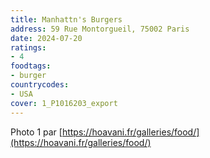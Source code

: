 ```yaml
---
title: Manhattn's Burgers
address: 59 Rue Montorgueil, 75002 Paris
date: 2024-07-20
ratings:
- 4
foodtags:
- burger
countrycodes:
- USA
cover: 1_P1016203_export
---
```


Photo 1 par [https://hoavani.fr/galleries/food/](https://hoavani.fr/galleries/food/)